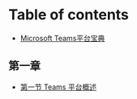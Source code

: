 # Table of contents

* [Microsoft Teams平台宝典](README.md)

## 第一章 <a id="chapter1"></a>

* [第一节 Teams 平台概述](chapter1/teamsplatform-overview.md)

